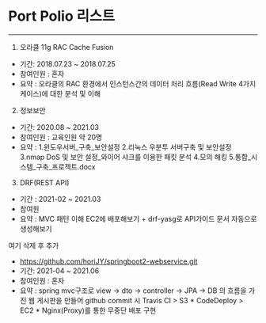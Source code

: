 # Port Polio 리스트

---

1. 오라클 11g RAC Cache Fusion
  * 기간: 2018.07.23 ~ 2018.07.25
  * 참여인원 : 혼자
  * 요약 : 오라클의 RAC 환경에서 인스턴스간의 데이터 처리 흐름(Read Write 4가지 케이스)에 대한 분석 및 이해 

2. 정보보안
  * 기간: 2020.08 ~ 2021.03
  * 참여인원 : 교육인원 약 20명
  * 요약 : 
     1.윈도우서버_구축_보안설정
     2.리눅스 우분투 서버구축 및 보안설정
     3.nmap DoS 및 보안 설정_와이어 샤크를 이용한 패킷 분석
     4.모의 해킹
     5.통합_시스템_구축_프로젝트.docx

3. DRF(REST API)
  * 기간 : 2021-02 ~ 2021.03
  * 참여원 
  * 요약 : MVC 패턴 이해 EC2에 배포해보기 + drf-yasg로 API가이드 문서 자동으로 생성해보기

여기 삭제 후 추가
  * https://github.com/horiJY/springboot2-webservice.git
  * 기간: 2021-04 ~ 2021.06
  * 참여인원 : 혼자
  * 요약 : spring mvc구조로 view -> dto -> controller ->  JPA -> DB 의 흐름을 가진 웹 게시판을 만들어
           github commit 시 Travis CI > S3 * CodeDeploy > EC2 * Nginx(Proxy)를 통한 무중단 배포 구현
           
